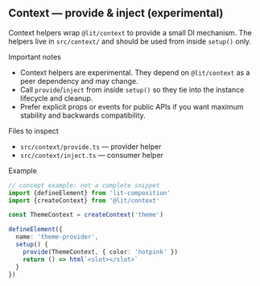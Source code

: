 ## Context — provide & inject (experimental)

Context helpers wrap `@lit/context` to provide a small DI mechanism. The helpers live in `src/context/` and should be
used from inside `setup()` only.

Important notes

- Context helpers are experimental. They depend on `@lit/context` as a peer dependency and may change.
- Call `provide`/`inject` from inside `setup()` so they tie into the instance lifecycle and cleanup.
- Prefer explicit props or events for public APIs if you want maximum stability and backwards compatibility.

Files to inspect

- `src/context/provide.ts` — provider helper
- `src/context/inject.ts` — consumer helper

Example

```ts
// concept example: not a complete snippet
import {defineElement} from 'lit-composition'
import {createContext} from '@lit/context'

const ThemeContext = createContext('theme')

defineElement({
  name: 'theme-provider',
  setup() {
    provide(ThemeContext, { color: 'hotpink' })
    return () => html`<slot></slot>`
  }
})
```
